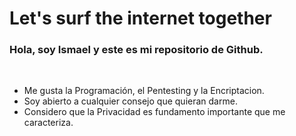 # Let's surf the internet together

### Hola, soy Ismael y este es mi repositorio de Github.
<br>
<ul>
<li>Me gusta la Programación, el Pentesting y la Encriptacion.</li>
<li>Soy abierto a cualquier consejo que quieran darme.</li>
<li>
Considero que la Privacidad es fundamento importante que me caracteriza.
</li>
</ul>
